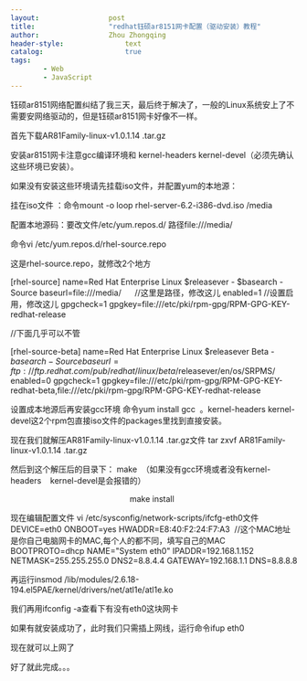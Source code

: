 ```yaml
---
layout:					post
title:					"redhat钰硕ar8151网卡配置（驱动安装）教程"
author:					Zhou Zhongqing
header-style:				text
catalog:					true
tags:
		- Web
		- JavaScript
---
```


钰硕ar8151网络配置纠结了我三天，最后终于解决了，一般的Linux系统安上了不需要安网络驱动的，但是钰硕ar8151网卡好像不一样。

首先下载AR81Family-linux-v1.0.1.14 .tar.gz

安装ar8151网卡注意gcc编译环境和 kernel-headers kernel-devel（必须先确认这些环境已安装）。

如果没有安装这些环境请先挂载iso文件，并配置yum的本地源：

挂在iso文件 ：命令mount -o loop rhel-server-6.2-i386-dvd.iso /media

配置本地源码：要改文件/etc/yum.repos.d/ 路径file:///media/

命令vi /etc/yum.repos.d/rhel-source.repo

这是rhel-source.repo，就修改2个地方

[rhel-source]
name=Red Hat Enterprise Linux $releasever - $basearch - Source
baseurl=file:///media/      //这里是路径，修改这儿
enabled=1 //设置启用，修改这儿
gpgcheck=1
gpgkey=file:///etc/pki/rpm-gpg/RPM-GPG-KEY-redhat-release

//下面几乎可以不管

[rhel-source-beta]
name=Red Hat Enterprise Linux $releasever Beta - $basearch - Source
baseurl=ftp://ftp.redhat.com/pub/redhat/linux/beta/$releasever/en/os/SRPMS/
enabled=0
gpgcheck=1
gpgkey=file:///etc/pki/rpm-gpg/RPM-GPG-KEY-redhat-beta,file:///etc/pki/rpm-gpg/RPM-GPG-KEY-redhat-release



设置成本地源后再安装gcc环境 命令yum install gcc  。kernel-headers kernel-devel这2个rpm包直接iso文件的packages里找到直接安装。

现在我们就解压AR81Family-linux-v1.0.1.14 .tar.gz文件 tar zxvf AR81Family-linux-v1.0.1.14 .tar.gz

然后到这个解压后的目录下： make  （如果没有gcc环境或者没有kernel-headers    kernel-devel是会报错的）

                                                     make install

现在编辑配置文件
vi /etc/sysconfig/network-scripts/ifcfg-eth0文件
DEVICE=eth0
ONBOOT=yes
HWADDR=E8:40:F2:24:F7:A3  //这个MAC地址是你自己电脑网卡的MAC,每个人的都不同，填写自己的MAC
BOOTPROTO=dhcp
NAME="System eth0"
IPADDR=192.168.1.152
NETMASK=255.255.255.0
DNS2=8.8.4.4
GATEWAY=192.168.1.1
DNS=8.8.8.8



再运行insmod /lib/modules/2.6.18-194.el5PAE/kernel/drivers/net/atl1e/atl1e.ko

我们再用ifconfig -a查看下有没有eth0这块网卡

如果有就安装成功了，此时我们只需插上网线，运行命令ifup eth0

现在就可以上网了

好了就此完成。。。



